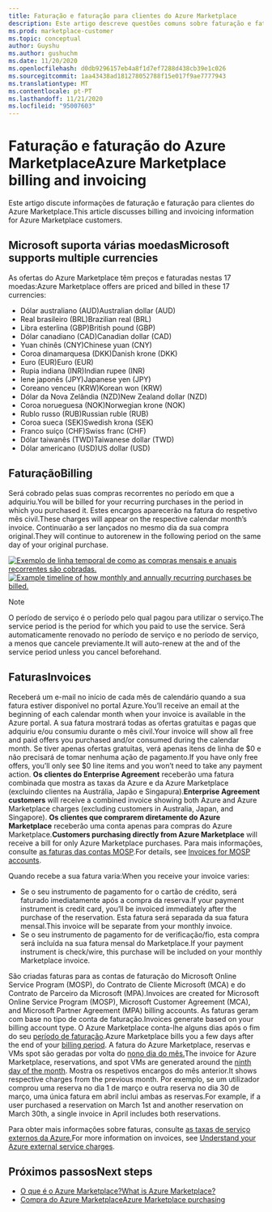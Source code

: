 ```yaml
---
title: Faturação e faturação para clientes do Azure Marketplace
description: Este artigo descreve questões comuns sobre faturação e faturação para clientes do Azure Marketplace.
ms.prod: marketplace-customer
ms.topic: conceptual
author: Guyshu
ms.author: gushuchm
ms.date: 11/20/2020
ms.openlocfilehash: d0db9296157eb4a8f1d7ef7288d438cb39e1c026
ms.sourcegitcommit: 1aa43438ad181278052788f15e017f9ae7777943
ms.translationtype: MT
ms.contentlocale: pt-PT
ms.lasthandoff: 11/21/2020
ms.locfileid: "95007603"
---
```

# <a name="azure-marketplace-billing-and-invoicing"></a><span data-ttu-id="d0539-103">Faturação e faturação do Azure Marketplace</span><span class="sxs-lookup"><span data-stu-id="d0539-103">Azure Marketplace billing and invoicing</span></span>

<span data-ttu-id="d0539-104">Este artigo discute informações de faturação e faturação para clientes do Azure Marketplace.</span><span class="sxs-lookup"><span data-stu-id="d0539-104">This article discusses billing and invoicing information for Azure Marketplace customers.</span></span>

## <a name="microsoft-supports-multiple-currencies"></a><span data-ttu-id="d0539-105">Microsoft suporta várias moedas</span><span class="sxs-lookup"><span data-stu-id="d0539-105">Microsoft supports multiple currencies</span></span>

<span data-ttu-id="d0539-106">As ofertas do Azure Marketplace têm preços e faturadas nestas 17 moedas:</span><span class="sxs-lookup"><span data-stu-id="d0539-106">Azure Marketplace offers are priced and billed in these 17 currencies:</span></span>

- <span data-ttu-id="d0539-107">Dólar australiano (AUD)</span><span class="sxs-lookup"><span data-stu-id="d0539-107">Australian dollar (AUD)</span></span>
- <span data-ttu-id="d0539-108">Real brasileiro (BRL)</span><span class="sxs-lookup"><span data-stu-id="d0539-108">Brazilian real (BRL)</span></span>
- <span data-ttu-id="d0539-109">Libra esterlina (GBP)</span><span class="sxs-lookup"><span data-stu-id="d0539-109">British pound (GBP)</span></span>
- <span data-ttu-id="d0539-110">Dólar canadiano (CAD)</span><span class="sxs-lookup"><span data-stu-id="d0539-110">Canadian dollar (CAD)</span></span>
- <span data-ttu-id="d0539-111">Yuan chinês (CNY)</span><span class="sxs-lookup"><span data-stu-id="d0539-111">Chinese yuan (CNY)</span></span>
- <span data-ttu-id="d0539-112">Coroa dinamarquesa (DKK)</span><span class="sxs-lookup"><span data-stu-id="d0539-112">Danish krone (DKK)</span></span>
- <span data-ttu-id="d0539-113">Euro (EUR)</span><span class="sxs-lookup"><span data-stu-id="d0539-113">Euro (EUR)</span></span>
- <span data-ttu-id="d0539-114">Rupia indiana (INR)</span><span class="sxs-lookup"><span data-stu-id="d0539-114">Indian rupee (INR)</span></span>
- <span data-ttu-id="d0539-115">Iene japonês (JPY)</span><span class="sxs-lookup"><span data-stu-id="d0539-115">Japanese yen (JPY)</span></span>
- <span data-ttu-id="d0539-116">Coreano venceu (KRW)</span><span class="sxs-lookup"><span data-stu-id="d0539-116">Korean won (KRW)</span></span>
- <span data-ttu-id="d0539-117">Dólar da Nova Zelândia (NZD)</span><span class="sxs-lookup"><span data-stu-id="d0539-117">New Zealand dollar (NZD)</span></span>
- <span data-ttu-id="d0539-118">Coroa norueguesa (NOK)</span><span class="sxs-lookup"><span data-stu-id="d0539-118">Norwegian krone (NOK)</span></span>
- <span data-ttu-id="d0539-119">Rublo russo (RUB)</span><span class="sxs-lookup"><span data-stu-id="d0539-119">Russian ruble (RUB)</span></span>
- <span data-ttu-id="d0539-120">Coroa sueca (SEK)</span><span class="sxs-lookup"><span data-stu-id="d0539-120">Swedish krona (SEK)</span></span>
- <span data-ttu-id="d0539-121">Franco suíço (CHF)</span><span class="sxs-lookup"><span data-stu-id="d0539-121">Swiss franc (CHF)</span></span>
- <span data-ttu-id="d0539-122">Dólar taiwanês (TWD)</span><span class="sxs-lookup"><span data-stu-id="d0539-122">Taiwanese dollar (TWD)</span></span>
- <span data-ttu-id="d0539-123">Dólar americano (USD)</span><span class="sxs-lookup"><span data-stu-id="d0539-123">US dollar (USD)</span></span>

## <a name="billing"></a><span data-ttu-id="d0539-124">Faturação</span><span class="sxs-lookup"><span data-stu-id="d0539-124">Billing</span></span>

<span data-ttu-id="d0539-125">Será cobrado pelas suas compras recorrentes no período em que a adquiriu.</span><span class="sxs-lookup"><span data-stu-id="d0539-125">You will be billed for your recurring purchases in the period in which you purchased it.</span></span> <span data-ttu-id="d0539-126">Estes encargos aparecerão na fatura do respetivo mês civil.</span><span class="sxs-lookup"><span data-stu-id="d0539-126">These charges will appear on the respective calendar month’s invoice.</span></span> <span data-ttu-id="d0539-127">Continuarão a ser lançados no mesmo dia da sua compra original.</span><span class="sxs-lookup"><span data-stu-id="d0539-127">They will continue to autorenew in the following period on the same day of your original purchase.</span></span>

<span data-ttu-id="d0539-128">[![Exemplo de linha temporal de como as compras mensais e anuais recorrentes são cobradas.](media/billing/billing-charges-recurring.png)](media/billing/billing-charges-recurring.png#lightbox)</span><span class="sxs-lookup"><span data-stu-id="d0539-128">[![Example timeline of how monthly and annually recurring purchases be billed.](media/billing/billing-charges-recurring.png)](media/billing/billing-charges-recurring.png#lightbox)</span></span>

>[!NOTE]
> <span data-ttu-id="d0539-129">O período de serviço é o período pelo qual pagou para utilizar o serviço.</span><span class="sxs-lookup"><span data-stu-id="d0539-129">The service period is the period for which you paid to use the service.</span></span> <span data-ttu-id="d0539-130">Será automaticamente renovado no período de serviço e no período de serviço, a menos que cancele previamente.</span><span class="sxs-lookup"><span data-stu-id="d0539-130">It will auto-renew at the and of the service period unless you cancel beforehand.</span></span>

## <a name="invoices"></a><span data-ttu-id="d0539-131">Faturas</span><span class="sxs-lookup"><span data-stu-id="d0539-131">Invoices</span></span>

<span data-ttu-id="d0539-132">Receberá um e-mail no início de cada mês de calendário quando a sua fatura estiver disponível no portal Azure.</span><span class="sxs-lookup"><span data-stu-id="d0539-132">You’ll receive an email at the beginning of each calendar month when your invoice is available in the Azure portal.</span></span> <span data-ttu-id="d0539-133">A sua fatura mostrará todas as ofertas gratuitas e pagas que adquiriu e/ou consumiu durante o mês civil.</span><span class="sxs-lookup"><span data-stu-id="d0539-133">Your invoice will show all free and paid offers you purchased and/or consumed during the calendar month.</span></span> <span data-ttu-id="d0539-134">Se tiver apenas ofertas gratuitas, verá apenas itens de linha de $0 e não precisará de tomar nenhuma ação de pagamento.</span><span class="sxs-lookup"><span data-stu-id="d0539-134">If you have only free offers, you’ll only see $0 line items and you won’t need to take any payment action.</span></span> <span data-ttu-id="d0539-135">**Os clientes do Enterprise Agreement** receberão uma fatura combinada que mostra as taxas da Azure e da Azure Marketplace (excluindo clientes na Austrália, Japão e Singapura).</span><span class="sxs-lookup"><span data-stu-id="d0539-135">**Enterprise Agreement customers** will receive a combined invoice showing both Azure and Azure Marketplace charges (excluding customers in Australia, Japan, and Singapore).</span></span> <span data-ttu-id="d0539-136">**Os clientes que comprarem diretamente do Azure Marketplace** receberão uma conta apenas para compras do Azure Marketplace.</span><span class="sxs-lookup"><span data-stu-id="d0539-136">**Customers purchasing directly from Azure Marketplace** will receive a bill for only Azure Marketplace purchases.</span></span> <span data-ttu-id="d0539-137">Para mais informações, consulte [as faturas das contas MOSP](/azure/cost-management-billing/understand/download-azure-invoice#invoices-for-mosp-billing-accounts).</span><span class="sxs-lookup"><span data-stu-id="d0539-137">For details, see [Invoices for MOSP accounts](/azure/cost-management-billing/understand/download-azure-invoice#invoices-for-mosp-billing-accounts).</span></span>

<span data-ttu-id="d0539-138">Quando recebe a sua fatura varia:</span><span class="sxs-lookup"><span data-stu-id="d0539-138">When you receive your invoice varies:</span></span>

- <span data-ttu-id="d0539-139">Se o seu instrumento de pagamento for o cartão de crédito, será faturado imediatamente após a compra da reserva.</span><span class="sxs-lookup"><span data-stu-id="d0539-139">If your payment instrument is credit card, you’ll be invoiced immediately after the purchase of the reservation.</span></span> <span data-ttu-id="d0539-140">Esta fatura será separada da sua fatura mensal.</span><span class="sxs-lookup"><span data-stu-id="d0539-140">This invoice will be separate from your monthly invoice.</span></span>
- <span data-ttu-id="d0539-141">Se o seu instrumento de pagamento for de verificação/fio, esta compra será incluída na sua fatura mensal do Marketplace.</span><span class="sxs-lookup"><span data-stu-id="d0539-141">If your payment instrument is check/wire, this purchase will be included on your monthly Marketplace invoice.</span></span>

<span data-ttu-id="d0539-142">São criadas faturas para as contas de faturação do Microsoft Online Service Program (MOSP), do Contrato de Cliente Microsoft (MCA) e do Contrato de Parceiro da Microsoft (MPA).</span><span class="sxs-lookup"><span data-stu-id="d0539-142">Invoices are created for Microsoft Online Service Program (MOSP), Microsoft Customer Agreement (MCA), and Microsoft Partner Agreement (MPA) billing accounts.</span></span> <span data-ttu-id="d0539-143">As faturas geram com base no tipo de conta de faturação.</span><span class="sxs-lookup"><span data-stu-id="d0539-143">Invoices generate based on your billing account type.</span></span> <span data-ttu-id="d0539-144">O Azure Marketplace conta-lhe alguns dias após o fim do seu [período de faturação](/azure/cost-management-billing/understand/download-azure-invoice#why-you-might-not-see-an-invoice).</span><span class="sxs-lookup"><span data-stu-id="d0539-144">Azure Marketplace bills you a few days after the end of your [billing period](/azure/cost-management-billing/understand/download-azure-invoice#why-you-might-not-see-an-invoice).</span></span> <span data-ttu-id="d0539-145">A fatura do Azure Marketplace, reservas e VMs spot são geradas por volta do [nono dia do mês.](/azure/cost-management-billing/understand/download-azure-invoice#invoices-for-mosp-billing-accounts)</span><span class="sxs-lookup"><span data-stu-id="d0539-145">The invoice for Azure Marketplace, reservations, and spot VMs are generated around the [ninth day of the month](/azure/cost-management-billing/understand/download-azure-invoice#invoices-for-mosp-billing-accounts).</span></span> <span data-ttu-id="d0539-146">Mostra os respetivos encargos do mês anterior.</span><span class="sxs-lookup"><span data-stu-id="d0539-146">It shows respective charges from the previous month.</span></span> <span data-ttu-id="d0539-147">Por exemplo, se um utilizador comprou uma reserva no dia 1 de março e outra reserva no dia 30 de março, uma única fatura em abril inclui ambas as reservas.</span><span class="sxs-lookup"><span data-stu-id="d0539-147">For example, if a user purchased a reservation on March 1st and another reservation on March 30th, a single invoice in April includes both reservations.</span></span>

<span data-ttu-id="d0539-148">Para obter mais informações sobre faturas, consulte [as taxas de serviço externos da Azure.](/azure/cost-management-billing/understand/understand-azure-marketplace-charges)</span><span class="sxs-lookup"><span data-stu-id="d0539-148">For more information on invoices, see [Understand your Azure external service charges](/azure/cost-management-billing/understand/understand-azure-marketplace-charges).</span></span>

## <a name="next-steps"></a><span data-ttu-id="d0539-149">Próximos passos</span><span class="sxs-lookup"><span data-stu-id="d0539-149">Next steps</span></span>

- [<span data-ttu-id="d0539-150">O que é o Azure Marketplace?</span><span class="sxs-lookup"><span data-stu-id="d0539-150">What is Azure Marketplace?</span></span>](azure-marketplace-overview.md)
- [<span data-ttu-id="d0539-151">Compra do Azure Marketplace</span><span class="sxs-lookup"><span data-stu-id="d0539-151">Azure Marketplace purchasing</span></span>](azure-purchasing-invoicing.md)
